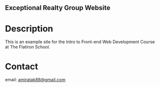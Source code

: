 Exceptional Realty Group Website
---

# Description

This is an example site for the Intro to Front-end Web Development Course at The Flatiron School.

# Contact

email: amiratak88@gmail.com